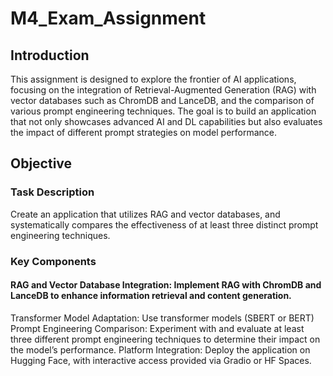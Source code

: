 # M4_Exam_Assignment

## Introduction
This assignment is designed to explore the frontier of AI applications, focusing on the integration of Retrieval-Augmented Generation (RAG) with vector databases such as ChromDB and LanceDB, and the comparison of various prompt engineering techniques. The goal is to build an application that not only showcases advanced AI and DL capabilities but also evaluates the impact of different prompt strategies on model performance.

## Objective
### Task Description
Create an application that utilizes RAG and vector databases, and systematically compares the effectiveness of at least three distinct prompt engineering techniques.

### Key Components

#### RAG and Vector Database Integration: Implement RAG with ChromDB and LanceDB to enhance information retrieval and content generation.

Transformer Model Adaptation: Use transformer models (SBERT or BERT)
Prompt Engineering Comparison: Experiment with and evaluate at least three different prompt engineering techniques to determine their impact on the model’s performance.
Platform Integration: Deploy the application on Hugging Face, with interactive access provided via Gradio or HF Spaces.
